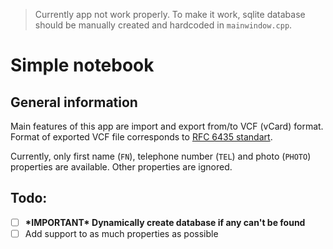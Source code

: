 > Currently app not work properly. To make it work, sqlite database should be manually created and hardcoded in `mainwindow.cpp`.

# Simple notebook

## General information
Main features of this app are import and export from/to VCF (vCard) format.
Format of exported VCF file corresponds to [RFC 6435 standart](https://tools.ietf.org/html/rfc6350).

Currently, only first name (`FN`), telephone number (`TEL`) and photo (`PHOTO`) properties are available. Other properties are ignored.

## Todo:
- [ ] **\*IMPORTANT\* Dynamically create database if any can't be found**
- [ ] Add support to as much properties as possible
